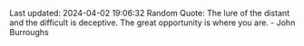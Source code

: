 Last updated: 2024-04-02 19:06:32
Random Quote: The lure of the distant and the difficult is deceptive. The great opportunity is where you are. - John Burroughs